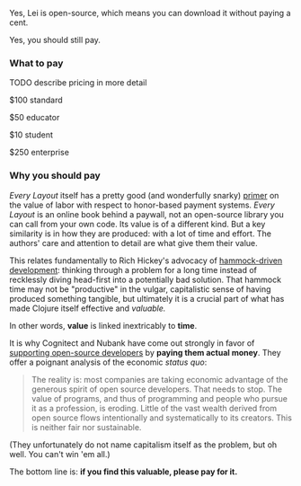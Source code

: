 Yes, Lei is open-source, which means you can download it without paying a cent.

Yes, you should still pay.

### What to pay

TODO describe pricing in more detail

$100 standard

$50 educator

$10 student

$250 enterprise

### Why you should pay

*Every Layout* itself has a pretty good (and wonderfully snarky) [primer](https://every-layout.dev/blog/you-pay/) on the value of labor with respect to honor-based payment systems. *Every Layout* is an online book behind a paywall, not an open-source library you can call from your own code. Its value is of a different kind. But a key similarity is in how they are produced: with a lot of time and effort. The authors' care and attention to detail are what give them their value.

This relates fundamentally to Rich Hickey's advocacy of [hammock-driven development](https://www.youtube.com/watch?v=f84n5oFoZBc): thinking through a problem for a long time instead of recklessly diving head-first into a potentially bad solution. That hammock time may not be "productive" in the vulgar, capitalistic sense of having produced something tangible, but ultimately it is a crucial part of what has made Clojure itself effective and *valuable.*

In other words, **value** is linked inextricably to **time**.

It is why Cognitect and Nubank have come out strongly in favor of [supporting open-source developers](https://cognitect.com/blog/2020/12/15/sponsoring-open-source-developers) by **paying them actual money**. They offer a poignant analysis of the economic *status quo*:

> The reality is: most companies are taking economic advantage of the generous spirit of open source developers. That needs to stop. The value of programs, and thus of programming and people who pursue it as a profession, is eroding. Little of the vast wealth derived from open source flows intentionally and systematically to its creators. This is neither fair nor sustainable.

(They unfortunately do not name capitalism itself as the problem, but oh well. You can't win 'em all.)

The bottom line is: **if you find this valuable, please pay for it.**
